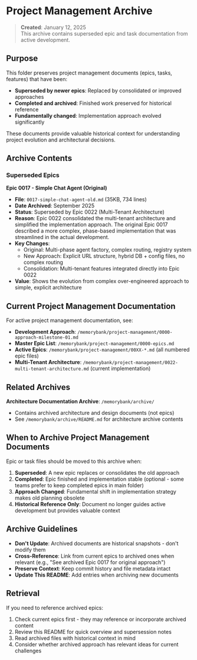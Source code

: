 # Project Management Archive

> **Created**: January 12, 2025  
> This archive contains superseded epic and task documentation from active development.

## Purpose

This folder preserves project management documents (epics, tasks, features) that have been:
- **Superseded by newer epics**: Replaced by consolidated or improved approaches
- **Completed and archived**: Finished work preserved for historical reference
- **Fundamentally changed**: Implementation approach evolved significantly

These documents provide valuable historical context for understanding project evolution and architectural decisions.

## Archive Contents

### Superseded Epics

**Epic 0017 - Simple Chat Agent (Original)**
- **File**: `0017-simple-chat-agent-old.md` (35KB, 734 lines)
- **Date Archived**: September 2025
- **Status**: Superseded by Epic 0022 (Multi-Tenant Architecture)
- **Reason**: Epic 0022 consolidated the multi-tenant architecture and simplified the implementation approach. The original Epic 0017 described a more complex, phase-based implementation that was streamlined in the actual development.
- **Key Changes**:
  - Original: Multi-phase agent factory, complex routing, registry system
  - New Approach: Explicit URL structure, hybrid DB + config files, no complex routing
  - Consolidation: Multi-tenant features integrated directly into Epic 0022
- **Value**: Shows the evolution from complex over-engineered approach to simple, explicit architecture

## Current Project Management Documentation

For active project management documentation, see:

- **Development Approach**: `/memorybank/project-management/0000-approach-milestone-01.md`
- **Master Epic List**: `/memorybank/project-management/0000-epics.md`
- **Active Epics**: `/memorybank/project-management/00XX-*.md` (all numbered epic files)
- **Multi-Tenant Architecture**: `/memorybank/project-management/0022-multi-tenant-architecture.md` (current implementation)

## Related Archives

**Architecture Documentation Archive**: `/memorybank/archive/`
- Contains archived architecture and design documents (not epics)
- See `/memorybank/archive/README.md` for architecture archive contents

## When to Archive Project Management Documents

Epic or task files should be moved to this archive when:

1. **Superseded**: A new epic replaces or consolidates the old approach
2. **Completed**: Epic finished and implementation stable (optional - some teams prefer to keep completed epics in main folder)
3. **Approach Changed**: Fundamental shift in implementation strategy makes old planning obsolete
4. **Historical Reference Only**: Document no longer guides active development but provides valuable context

## Archive Guidelines

- **Don't Update**: Archived documents are historical snapshots - don't modify them
- **Cross-Reference**: Link from current epics to archived ones when relevant (e.g., "See archived Epic 0017 for original approach")
- **Preserve Context**: Keep commit history and file metadata intact
- **Update This README**: Add entries when archiving new documents

## Retrieval

If you need to reference archived epics:
1. Check current epics first - they may reference or incorporate archived content
2. Review this README for quick overview and supersession notes
3. Read archived files with historical context in mind
4. Consider whether archived approach has relevant ideas for current challenges

